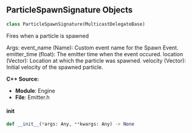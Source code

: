 ## ParticleSpawnSignature Objects

```python
class ParticleSpawnSignature(MulticastDelegateBase)
```

Fires when a particle is spawned

Args:
    event_name (Name): Custom event name for the Spawn Event.
    emitter_time (float): The emitter time when the event occured.
    location (Vector): Location at which the particle was spawned.
    velocity (Vector): Initial velocity of the spawned particle.

**C++ Source:**

- **Module**: Engine
- **File**: Emitter.h

<a id="unreal.ParticleSpawnSignature.__init__"></a>

#### __init__

```python
def __init__(*args: Any, **kwargs: Any) -> None
```

<a id="unreal.PlasticDeformationEventSignature"></a>